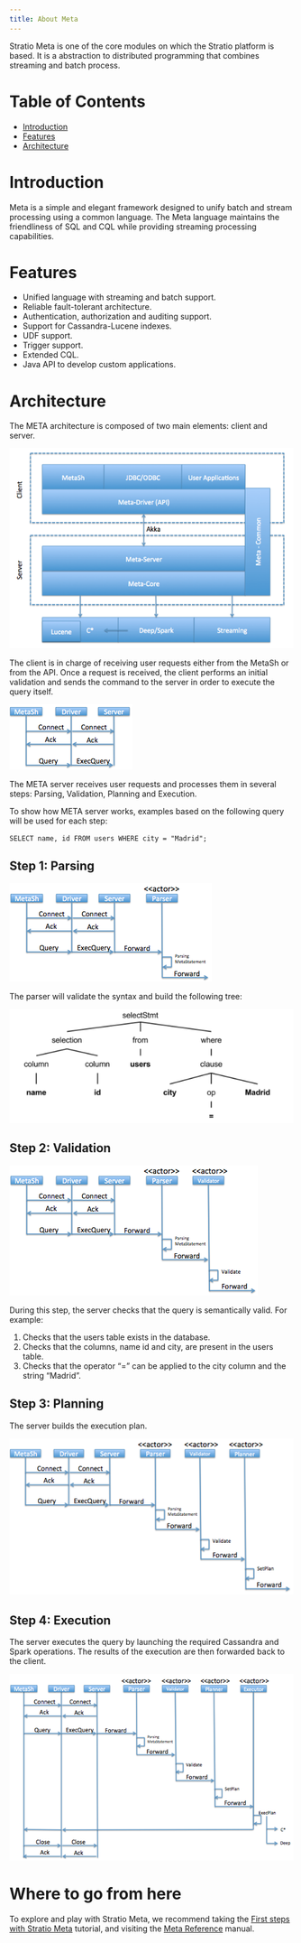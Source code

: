 ```yaml
---
title: About Meta
---
```


Stratio Meta is one of the core modules on which the Stratio platform is based. It is a abstraction to distributed 
programming that combines streaming and batch process.

Table of Contents
=================

-   [Introduction](#introduction)
-   [Features](#features)
-   [Architecture](#architecture)

**Introduction**
================

Meta is a simple and elegant framework designed to unify batch and stream processing using a common language. 
The Meta language maintains the friendliness of SQL and CQL while providing streaming processing capabilities.

**Features**
============

-   Unified language with streaming and batch support.
-   Reliable fault-tolerant architecture.
-   Authentication, authorization and auditing support.
-   Support for Cassandra-Lucene indexes.
-   UDF support.
-   Trigger support.
-   Extended CQL.
-   Java API to develop custom applications.

**Architecture**
================

The META architecture is composed of two main elements: client and server.

![Meta Architecture](images/about-architecture.png)

The client is in charge of receiving user requests either from the MetaSh or from the API. Once a request is 
received, the client performs an initial validation and sends the command to the server in order to execute the query itself.

![Meta Overview](images/about-function-overview.png)

The META server receives user requests and processes them in several steps: Parsing, Validation, Planning and Execution.

To show how META server works, examples based on the following query will be used for each step:

~~~~ {.prettyprint .lang-meta}
SELECT name, id FROM users WHERE city = "Madrid";
~~~~

Step 1: Parsing
---------------

![Parsing](images/about-step1-parsing.png)

The parser will validate the syntax and build the following tree:

![Tree](images/about-step1-tree.png)

Step 2: Validation
------------------

![Validation](images/about-step2-validation.png)

During this step, the server checks that the query is semantically valid. For example:

1.  Checks that the users table exists in the database.
2.  Checks that the columns, name id and city, are present in the users table.
3.  Checks that the operator “=” can be applied to the city column and the string “Madrid”.

Step 3: Planning
----------------

The server builds the execution plan.

![Planning](images/about-step3-planning.png)

Step 4: Execution
-----------------

The server executes the query by launching the required Cassandra and Spark operations. The results of the 
execution are then forwarded back to the client.

![Execution](images/about-step4-execution.png)

Where to go from here
=====================

To explore and play with Stratio Meta, we recommend taking the 
[First steps with Stratio Meta](first-steps-with-stratio-meta.html "First steps with Stratio Meta") 
tutorial, and visiting the [Meta Reference](meta-reference.html "Meta Reference") manual.
